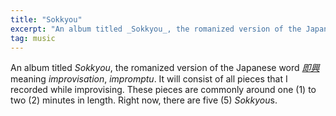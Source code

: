 ```yaml
---
title: "Sokkyou"
excerpt: "An album titled _Sokkyou_, the romanized version of the Japanese word [_即興_](https://jisho.org/word/%E5%8D%B3%E8%88%88) meaning _improvisation_, _impromptu_."
tag: music
---
```


An album titled _Sokkyou_, the romanized version of the Japanese word [_即興_](https://jisho.org/word/%E5%8D%B3%E8%88%88) meaning _improvisation_, _impromptu_. It will consist of all pieces that I recorded while improvising. These pieces are commonly around one (1) to two (2) minutes in length. Right now, there are five (5) <em>Sokkyou</em>s.
